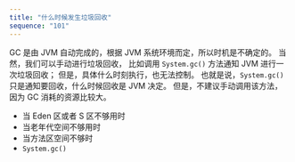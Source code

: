 ```yaml
---
title: "什么时候发生垃圾回收"
sequence: "101"
---
```


GC 是由 JVM 自动完成的，根据 JVM 系统环境而定，所以时机是不确定的。
当然，我们可以手动进行垃圾回收，
比如调用 `System.gc()` 方法通知 JVM 进行一次垃圾回收；
但是，具体什么时刻执行，也无法控制。
也就是说，`System.gc()` 只是通知要回收，什么时候回收是 JVM 决定。
但是，不建议手动调用该方法，因为 GC 消耗的资源比较大。

- 当 Eden 区或者 S 区不够用时
- 当老年代空间不够用时
- 当方法区空间不够时
- `System.gc()`
